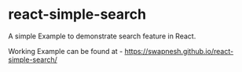 # react-simple-search

A simple Example to demonstrate search feature in React.

Working Example can be found at - https://swapnesh.github.io/react-simple-search/
